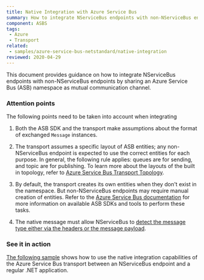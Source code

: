```yaml
---
title: Native Integration with Azure Service Bus
summary: How to integrate NServiceBus endpoints with non-NServiceBus endpoints on Azure Service Bus.
component: ASBS
tags:
 - Azure
 - Transport
related:
 - samples/azure-service-bus-netstandard/native-integration
reviewed: 2020-04-29
---
```


This document provides guidance on how to integrate NServiceBus endpoints with non-NServiceBus endpoints by sharing an Azure Service Bus (ASB) namespace as mutual communication channel.


### Attention points

The following points need to be taken into account when integrating

1. Both the ASB SDK and the transport make assumptions about the format of exchanged `Message` instances.

1. The transport assumes a specific layout of ASB entities; any non-NServiceBus endpoint is expected to use the correct entities for each purpose. In general, the following rule applies: queues are for sending, and topic are for publishing. To learn more about the layouts of the built in topology, refer to [Azure Service Bus Transport Topology](/transports/azure-service-bus/topology.md).

1. By default, the transport creates its own entities when they don't exist in the namespace. But non-NServiceBus endpoints may require manual creation of entities. Refer to the [Azure Service Bus documentation](https://docs.microsoft.com/en-us/azure/service-bus-messaging/) for more information on available ASB SDKs and tools to perform these tasks.

1. The native message must allow NServiceBus to [detect the message type either via the headers or the message payload](/nservicebus/messaging/message-type-detection.md).


### See it in action

[The following sample](/samples/azure/native-integration-asb/) shows how to use the native integration capabilities of the Azure Service Bus transport between an NServiceBus endpoint and a regular .NET application.
